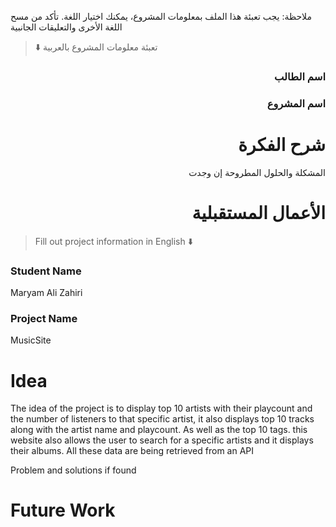 
ملاحظة: يجب تعبئة هذا الملف بمعلومات المشروع، يمكنك اختيار اللغة. تأكد من مسح اللغة الأخرى والتعليقات الجانبية 
> ⬇️ تعبئة معلومات المشروع بالعربية  

<div dir="rtl">
  
### اسم الطالب


### اسم المشروع


# شرح الفكرة
المشكلة والحلول المطروحة إن وجدت


# الأعمال المستقبلية


</div>

> Fill out project information in English ⬇️
### Student Name
Maryam Ali Zahiri

### Project Name
MusicSite
# Idea
The idea of the project is to display top 10 artists with their playcount and the number of listeners to that specific artist, it also displays top 10 tracks along with the artist name and playcount. As well as the top 10 tags. this website also allows the user to search for a specific artists and it displays their albums.
All these data are being retrieved from an API

Problem and solutions if found 


# Future Work 



